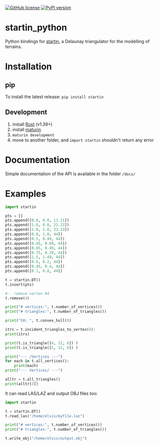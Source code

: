
[![GitHub license](https://img.shields.io/github/license/hugoledoux/startin_python)](https://github.com/hugoledoux/startin_python/blob/master/LICENSE) [![PyPI version](https://badge.fury.io/py/startin.svg)](https://pypi.org/project/startin/)

startin_python
==============

Python bindings for [startin](https://github.com/hugoledoux/startin), a Delaunay triangulator for the modelling of terrains.


Installation
============

pip
---

To install the latest release: `pip install startin`


Development
-----------

  1. install [Rust](https://www.rust-lang.org/) (v1.39+)
  2. install [maturin](https://github.com/PyO3/maturin) 
  3. `maturin development`
  4. move to another folder, and `import startin` shouldn't return any error


Documentation
=============

Simple documentation of the API is available in the folder `/docs/`


Examples
========

```python
import startin

pts = []
pts.append([0.0, 0.0, 11.11])
pts.append([1.0, 0.0, 22.22])
pts.append([1.0, 1.0, 33.33])
pts.append([0.0, 1.0, 44])
pts.append([0.5, 0.49, 44])
pts.append([0.45, 0.69, 44])
pts.append([0.65, 0.49, 44])
pts.append([0.75, 0.29, 44])
pts.append([1.5, 1.49, 44])
pts.append([0.6, 0.2, 44])
pts.append([0.45, 0.4, 44])
pts.append([0.1, 0.8, 44])

t = startin.DT()
t.insert(pts)

#-- remove vertex #4
t.remove(4)

print("# vertices:", t.number_of_vertices())
print("# triangles:", t.number_of_triangles())

print("CH: ", t.convex_hull())

itrs = t.incident_triangles_to_vertex(4);
print(itrs)

print(t.is_triangle([4, 12, 6]) )
print(t.is_triangle([5, 12, 6]) )

print("--- /Vertices ---")
for each in t.all_vertices():
    print(each)
print("--- Vertices/ ---")

alltr = t.all_triangles()
print(alltr[3])
```

It can read LAS/LAZ and output OBJ files too:

```python
import startin

t = startin.DT()
t.read_las("/home/elvis/myfile.laz")

print("# vertices:", t.number_of_vertices())
print("# triangles:", t.number_of_triangles())

t.write_obj("/home/elvis/output.obj")
```




